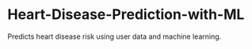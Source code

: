 # Heart-Disease-Prediction-with-ML
Predicts heart disease risk using user data and machine learning.
